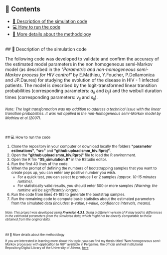 ## 📑 Contents
- [📝 Description of the simulation code](#-description-of-the-simulation-code)
- [💻 How to run the code](#-how-to-run-the-code)
- [🔎 More details about the methodology](#-more-details-about-the-methodology)


<br>
## 📝 Description of the simulation code

 The following code was developed to validate and confirm the accuracy of the estimated model parameters in the non homogeneous semi-Markov model (as described in the *"Parametric and non-homogeneous semi-Markov process for HIV control"* by E.Mathieu, Y.Foucher, P.Dellamonica and JP.Daures) for studying the evolution of the disease in HIV - 1 infected patients. The model is described by the logit-transformed linear transition probabilities (corresponding parameters: $a_{ij}$ and $b_{ij}$) and the weibull duration times (corresponding parameters: $v_{ij}$ and $s_{ij}$).
 

 ###### <small> *Note: The logit transformation was my addition to address a technical issue with the linear transition probabilities. It was not applied in the non-homogeneous semi-Markov model by Mathieu et al.(2007).*


<br>
## 💻 How to run the code

1. Clone the repository in your computer or download locally the folders **"parameter estimations"**, **"src"** and **"github upload smm_hiv.Rproj"**.
2. Open the **"github upload smm_hiv.Rproj"** file to load the R environment.
3. Open the R file **"05_simulation.R"** in the RStudio editor.
4. Run the first 40 lines of the code.
5. When the prompt of defining the numbers of bootstrapping samples that you want to create pops up, you can enter any positive number you wish.
   - For a quick test, you can select to produce 1 or 2 samples *(approx. 10-15 minutes runtime)*.
   - For statistically valid results, you should enter 500 or more samples *(Warning: the runtime will be significantly longer)*.
6. Run the code from lines 41-185 to generate the bootstrap samples.
7. Run the remaining code to compute basic statistics about the estimated parameters from the simulated data *(Includes: p-value, t-value, confidence intervals, means)*.

 ###### <small> *Note: This project was developed using **R version 4.3.1**. Using a different version of R may lead to differences in the estimated parameters from the simulated data, which might not be directly comparable to those obtained from the original data.*


<br>
## 🔎 More details about the methodology

 If you are interested in learning more about this topic, you can find my thesis titled *"Non homogeneous semi-Markov processes with application to HIV"* available in Pergamos, the official unified Institutional Repository/Digital Library of the University of Athens, [here](https://www.google.com/url?sa=t&source=web&rct=j&opi=89978449&url=https://pergamos.lib.uoa.gr/uoa/dl/object/3403042/file.pdf&ved=2ahUKEwjQ7M_MpuSOAxVRIxAIHQVvBBQQFnoECBkQAQ&usg=AOvVaw1tymNuOkbKCGtNwmmVFqkl).
